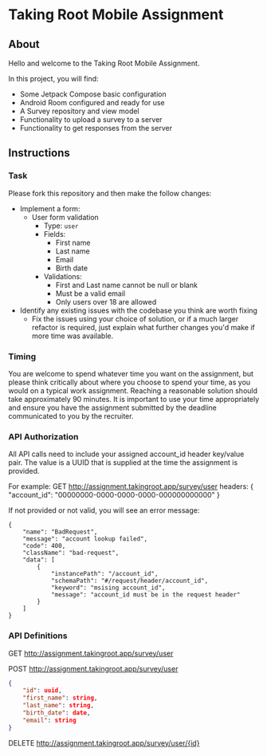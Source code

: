 # Taking Root Mobile Assignment

## About

Hello and welcome to the Taking Root Mobile Assignment.

In this project, you will find:
* Some Jetpack Compose basic configuration
* Android Room configured and ready for use
* A Survey repository and view model
* Functionality to upload a survey to a server
* Functionality to get responses from the server

## Instructions

### Task 

Please fork this repository and then make the follow changes:

* Implement a form:
    * User form validation
        * Type: `user`
        * Fields:
            * First name
            * Last name
            * Email
            * Birth date
        * Validations:
            * First and Last name cannot be null or blank
            * Must be a valid email
            * Only users over 18 are allowed
* Identify any existing issues with the codebase you think are worth fixing
    * Fix the issues using your choice of solution, or if a much larger refactor is required, just explain what
      further changes you'd make if more time was available.

### Timing

You are welcome to spend whatever time you want on the assignment, but please think critically about where you choose
to spend your time, as you would on a typical work assignment. Reaching a reasonable solution should take approximately 90 minutes. 
It is important to use your time appropriately and ensure you have the assignment submitted by the deadline communicated to you by the recruiter.

### API Authorization

All API calls need to include your assigned account_id header key/value pair.  The value is a UUID that is supplied at the time the assignment is provided.

For example:
GET http://assignment.takingroot.app/survey/user
headers: { "account_id": "00000000-0000-0000-0000-000000000000" }

If not provided or not valid, you will see an error message:
```
{
    "name": "BadRequest",
    "message": "account lookup failed",
    "code": 400,
    "className": "bad-request",
    "data": [
        {
            "instancePath": "/account_id",
            "schemaPath": "#/request/header/account_id",
            "keyword": "msising account_id",
            "message": "account_id must be in the request header"
        }
    ]
}
```

### API Definitions

GET http://assignment.takingroot.app/survey/user

POST http://assignment.takingroot.app/survey/user
```json
{
    "id": uuid,
    "first_name": string,
    "last_name": string,
    "birth_date": date,
    "email": string
}
```

DELETE http://assignment.takingroot.app/survey/user/{id}
